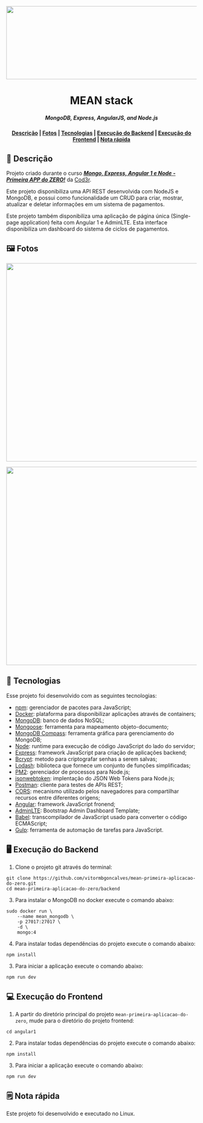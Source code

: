 <p align="center">
  <img width="734" height="193" src="https://www.rlogical.com/wp-content/uploads/2019/07/hire_angular_js_developer.png">
</p>

<h1 align="center">       
   MEAN stack
</h1>

<h5 align="center">
  MongoDB, Express, AngularJS, and Node.js <br>
</h5>

  <h4 align="center">
    <a href="#-descrição">Descrição</a> |  
    <a href="#-fotos">Fotos</a> |  
    <a href="#-tecnologias">Tecnologias</a> |
    <a href="#-execução-do-backend">Execução do Backend</a> |
    <a href="#-execução-do-frontend">Execução do Frontend</a> |
    <a href="#-nota-rápida">Nota rápida</a> 
  </h4>

## 💾 Descrição

Projeto criado durante o curso [*__Mongo, Express, Angular 1 e Node - Primeira APP do ZERO!__*](https://www.udemy.com/course/mean-primeira-aplicacao-do-zero/) da [Cod3r](https://www.cod3r.com.br/?ref=4b3da5).

Este projeto disponibiliza uma API REST desenvolvida com NodeJS e MongoDB, e possui como funcionalidade um CRUD para criar, mostrar, atualizar e deletar informações em um sistema de pagamentos.

Este projeto também disponibiliza uma aplicação de página única (Single-page application) feita com Angular 1 e AdminLTE. Esta interface disponibiliza um dashboard do sistema de ciclos de pagamentos.

## 🖼 Fotos

<p align="center">
  <img width="960" height="523" src="https://i.ibb.co/djW1w4S/Screenshot-20210830-165959.png">
</p>
<p align="center">
  <img width="960" height="523" src="https://i.ibb.co/njjXxFT/Screenshot-20210830-165256.png">
</p>


## 🚀 Tecnologias

Esse projeto foi desenvolvido com as seguintes tecnologias:

- [npm](https://yarnpkg.com/): gerenciador de pacotes para JavaScript;
- [Docker](https://www.docker.com/): plataforma para disponibilizar aplicações através de containers;
- [MongoDB](https://www.mongodb.com/): banco de dados NoSQL;
- [Mongoose](https://mongoosejs.com/): ferramenta para mapeamento objeto-documento;
- [MongoDB Compass](https://www.mongodb.com/pt-br/products/compass): ferramenta gráfica para gerenciamento do MongoDB;
- [Node](https://nodejs.org/en/): runtime para execução de código JavaScript do lado do servidor;
- [Express](https://expressjs.com/pt-br/): framework JavaScript para criação de aplicações backend;
- [Bcrypt](https://github.com/kelektiv/node.bcrypt.js): metodo para criptografar senhas a serem salvas;
- [Lodash](https://lodash.com/): biblioteca que fornece um conjunto de funções simplificadas;
- [PM2](https://pm2.keymetrics.io/): gerenciador de processos para Node.js;
- [jsonwebtoken](https://github.com/auth0/node-jsonwebtoken): implentação do JSON Web Tokens para Node.js;
- [Postman](https://insomnia.rest/): cliente para testes de APIs REST;
- [CORS](https://developer.mozilla.org/pt-BR/docs/Web/HTTP/CORS): mecanismo utilizado pelos navegadores para compartilhar recursos entre diferentes origens;
- [Angular](https://angularjs.org/): framework JavaScript fronend;
- [AdminLTE](https://adminlte.io/): Bootstrap Admin Dashboard Template;
- [Babel](https://babeljs.io/): transcompilador de JavaScript usado para converter o código ECMAScript;
- [Gulp](https://gulpjs.com/): ferramenta de automação de tarefas para JavaScript.

## 🖥 Execução do Backend

1. Clone o projeto git através do terminal:

```shell
git clone https://github.com/vitormbgoncalves/mean-primeira-aplicacao-do-zero.git
cd mean-primeira-aplicacao-do-zero/backend
```

3. Para instalar o MongoDB no docker execute o comando abaixo:

```shell
sudo docker run \
    --name mean_mongodb \
    -p 27017:27017 \
    -d \
    mongo:4
```

4. Para instalar todas dependências do projeto execute o comando abaixo:

```shell
npm install
```

3. Para iniciar a aplicação execute o comando abaixo:

```shell
npm run dev
```

## 💻 Execução do Frontend

1. A partir do diretório principal do projeto `mean-primeira-aplicacao-do-zero`, mude para o diretório do projeto frontend:

```shell
cd angular1
```

2. Para instalar todas dependências do projeto execute o comando abaixo:

```shell
npm install
```

3. Para iniciar a aplicação execute o comando abaixo:

```shell
npm run dev
```

## 🗒 Nota rápida

Este projeto foi desenvolvido e executado no Linux.
